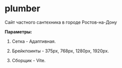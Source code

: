 # plumber

Сайт частного сантехника в городе Ростов-на-Дону

<b>Параметры:</b>

1) Сетка - Адаптивная.

2) Брейкпоинты - 375px, 768px, 1280px, 1920px.

3) Сборщик - Vite.

